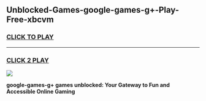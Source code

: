 
## Unblocked-Games-google-games-g+-Play-Free-xbcvm
<h3>
<a href="https://premium76.site?title=google-games-g+&ref=15A">CLICK TO PLAY</a></h3>
<hr>

<h3>
<a href="https://premium76.site?title=google-games-g+&ref=15A">CLICK 2 PLAY</a>
  
</h3>

<a href="https://premium76.site?title=google-games-g+&ref=15A"><img src="https://clearcache.store/games.png"></a>


**google-games-g+ games unblocked: Your Gateway to Fun and Accessible Online Gaming**
